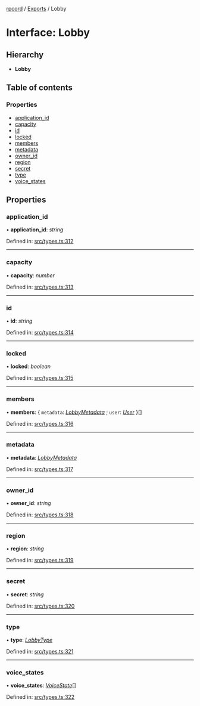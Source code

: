 [rpcord](../README.md) / [Exports](../modules.md) / Lobby

# Interface: Lobby

## Hierarchy

* **Lobby**

## Table of contents

### Properties

- [application\_id](lobby.md#application_id)
- [capacity](lobby.md#capacity)
- [id](lobby.md#id)
- [locked](lobby.md#locked)
- [members](lobby.md#members)
- [metadata](lobby.md#metadata)
- [owner\_id](lobby.md#owner_id)
- [region](lobby.md#region)
- [secret](lobby.md#secret)
- [type](lobby.md#type)
- [voice\_states](lobby.md#voice_states)

## Properties

### application\_id

• **application\_id**: *string*

Defined in: [src/types.ts:312](https://github.com/DjDeveloperr/RPCord/blob/91f1aca/src/types.ts#L312)

___

### capacity

• **capacity**: *number*

Defined in: [src/types.ts:313](https://github.com/DjDeveloperr/RPCord/blob/91f1aca/src/types.ts#L313)

___

### id

• **id**: *string*

Defined in: [src/types.ts:314](https://github.com/DjDeveloperr/RPCord/blob/91f1aca/src/types.ts#L314)

___

### locked

• **locked**: *boolean*

Defined in: [src/types.ts:315](https://github.com/DjDeveloperr/RPCord/blob/91f1aca/src/types.ts#L315)

___

### members

• **members**: { `metadata`: [*LobbyMetadata*](lobbymetadata.md) ; `user`: [*User*](user.md)  }[]

Defined in: [src/types.ts:316](https://github.com/DjDeveloperr/RPCord/blob/91f1aca/src/types.ts#L316)

___

### metadata

• **metadata**: [*LobbyMetadata*](lobbymetadata.md)

Defined in: [src/types.ts:317](https://github.com/DjDeveloperr/RPCord/blob/91f1aca/src/types.ts#L317)

___

### owner\_id

• **owner\_id**: *string*

Defined in: [src/types.ts:318](https://github.com/DjDeveloperr/RPCord/blob/91f1aca/src/types.ts#L318)

___

### region

• **region**: *string*

Defined in: [src/types.ts:319](https://github.com/DjDeveloperr/RPCord/blob/91f1aca/src/types.ts#L319)

___

### secret

• **secret**: *string*

Defined in: [src/types.ts:320](https://github.com/DjDeveloperr/RPCord/blob/91f1aca/src/types.ts#L320)

___

### type

• **type**: [*LobbyType*](../enums/lobbytype.md)

Defined in: [src/types.ts:321](https://github.com/DjDeveloperr/RPCord/blob/91f1aca/src/types.ts#L321)

___

### voice\_states

• **voice\_states**: [*VoiceState*](voicestate.md)[]

Defined in: [src/types.ts:322](https://github.com/DjDeveloperr/RPCord/blob/91f1aca/src/types.ts#L322)
